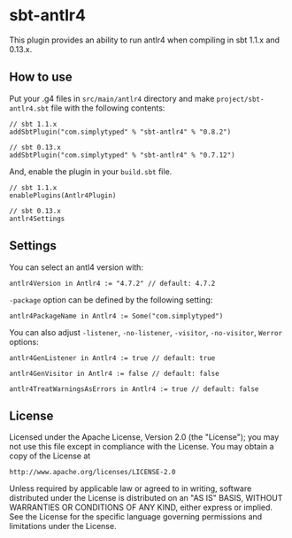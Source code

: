 # sbt-antlr4

This plugin provides an ability to run antlr4 when compiling in sbt 1.1.x and 0.13.x.

## How to use

Put your .g4 files in `src/main/antlr4` directory and make `project/sbt-antlr4.sbt`
file with the following contents:

    // sbt 1.1.x
    addSbtPlugin("com.simplytyped" % "sbt-antlr4" % "0.8.2")

    // sbt 0.13.x
    addSbtPlugin("com.simplytyped" % "sbt-antlr4" % "0.7.12")

And, enable the plugin in your `build.sbt` file.

    // sbt 1.1.x
    enablePlugins(Antlr4Plugin)

    // sbt 0.13.x
    antlr4Settings

## Settings

You can select an antl4 version with:

    antlr4Version in Antlr4 := "4.7.2" // default: 4.7.2

`-package` option can be defined by the following setting:

    antlr4PackageName in Antlr4 := Some("com.simplytyped")

You can also adjust `-listener`, `-no-listener`, `-visitor`, `-no-visitor`, `Werror` options:

    antlr4GenListener in Antlr4 := true // default: true

    antlr4GenVisitor in Antlr4 := false // default: false

    antlr4TreatWarningsAsErrors in Antlr4 := true // default: false
 
## License

Licensed under the Apache License, Version 2.0 (the "License");
you may not use this file except in compliance with the License.
You may obtain a copy of the License at

    http://www.apache.org/licenses/LICENSE-2.0

Unless required by applicable law or agreed to in writing, software
distributed under the License is distributed on an "AS IS" BASIS,
WITHOUT WARRANTIES OR CONDITIONS OF ANY KIND, either express or implied.
See the License for the specific language governing permissions and
limitations under the License.
